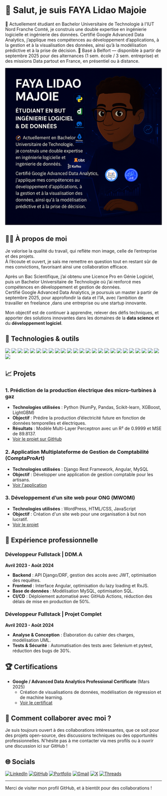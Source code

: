 # 👋 Salut, je suis FAYA Lidao Majoie

🎯 Actuellement étudiant en Bachelor Universitaire de Technologie à l'IUT Nord Franche Comté, je construis une double expertise en ingénierie logicielle et ingénierie des données.
Certifié Google Advanced Data Analytics, j’applique mes compétences au développement d’applications, à la gestion et à la visualisation des données, ainsi qu’à la modélisation prédictive et à la prise de décision.
📍 Basé à Belfort — disponible à partir de septembre 2025 pour des alternances (1 sem. école / 3 sem. entreprise) et des missions Data partout en France, en présentiel ou à distance.


![Ma photo](https://github.com/majoiefaya/majoiefaya/blob/main/assets/github_profile_picture.png?raw=true)

## 🧑‍💻 À propos de moi

Je valorise la qualité du travail, qui reflète mon image, celle de l’entreprise et des projets.  
À l’écoute et ouvert, je sais me remettre en question tout en restant sûr de mes convictions, favorisant ainsi une collaboration efficace.  

Après un Bac Scientifique, j’ai obtenu une Licence Pro en Génie Logiciel, puis un Bachelor Universitaire de Technologie où j’ai renforcé mes compétences en développement et gestion de données.  
Certifié Google Advanced Data Analytics, je poursuis un master à partir de septembre 2025, pour approfondir la data et l’IA, avec l’ambition de travailler en freelance ,dans une entreprise ou une startup innovante.


Mon objectif est de continuer à apprendre, relever des défis techniques, et apporter des solutions innovantes dans les domaines de la **data science** et du **développement logiciel**.

## 🔧 Technologies & outils

![](https://img.shields.io/badge/Code-Python-informational?style=flat&logo=python&logoColor=white&color=007ACC)
![](https://img.shields.io/badge/Code-SQL-informational?style=flat&logo=postgresql&logoColor=white&color=007ACC)
![](https://img.shields.io/badge/Code-Java-informational?style=flat&logo=openjdk&logoColor=white&color=007ACC)
![](https://img.shields.io/badge/Code-PHP-informational?style=flat&logo=php&logoColor=white&color=007ACC)
![](https://img.shields.io/badge/Code-JavaScript-informational?style=flat&logo=javascript&logoColor=white&color=007ACC)
![](https://img.shields.io/badge/Code-TypeScript-informational?style=flat&logo=typescript&logoColor=white&color=007ACC)
![](https://img.shields.io/badge/Framework-Django-informational?style=flat&logo=django&logoColor=white&color=007ACC)
![](https://img.shields.io/badge/Framework-Angular-informational?style=flat&logo=angular&logoColor=white&color=007ACC)
![](https://img.shields.io/badge/Framework-Spring_Boot-informational?style=flat&logo=springboot&logoColor=white&color=007ACC)
![](https://img.shields.io/badge/Framework-Laravel-informational?style=flat&logo=laravel&logoColor=white&color=007ACC)
![](https://img.shields.io/badge/Framework-Symfony-informational?style=flat&logo=symfony&logoColor=white&color=007ACC)
![](https://img.shields.io/badge/Library-Pandas-informational?style=flat&logo=pandas&logoColor=white&color=007ACC)
![](https://img.shields.io/badge/Library-NumPy-informational?style=flat&logo=numpy&logoColor=white&color=007ACC)
![](https://img.shields.io/badge/Library-Scikit--learn-informational?style=flat&logo=scikitlearn&logoColor=white&color=007ACC)
![](https://img.shields.io/badge/Library-Matplotlib-informational?style=flat&logo=plotly&logoColor=white&color=007ACC)
![](https://img.shields.io/badge/Database-MySQL-informational?style=flat&logo=mysql&logoColor=white&color=007ACC)
![](https://img.shields.io/badge/Database-SQLite-informational?style=flat&logo=sqlite&logoColor=white&color=007ACC)
![](https://img.shields.io/badge/Database-MongoDB-informational?style=flat&logo=mongodb&logoColor=white&color=007ACC)
![](https://img.shields.io/badge/Database-Cassandra-informational?style=flat&logo=apachecassandra&logoColor=white&color=007ACC)
![](https://img.shields.io/badge/Database-Redis-informational?style=flat&logo=redis&logoColor=white&color=007ACC)
![](https://img.shields.io/badge/BI-Power_BI-informational?style=flat&logo=powerbi&logoColor=white&color=007ACC)
![](https://img.shields.io/badge/BI-Tableau-informational?style=flat&logo=tableau&logoColor=white&color=007ACC)
![](https://img.shields.io/badge/Tools-GitHub-informational?style=flat&logo=github&logoColor=white&color=007ACC)
![](https://img.shields.io/badge/IDE-VS_Code-informational?style=flat&logo=visualstudiocode&logoColor=white&color=007ACC)
![](https://img.shields.io/badge/IDE-PyCharm-informational?style=flat&logo=pycharm&logoColor=white&color=007ACC)
![](https://img.shields.io/badge/Platform-Streamlit-informational?style=flat&logo=streamlit&logoColor=white&color=007ACC)


## 📈 Projets

### 1. **Prédiction de la production électrique des micro-turbines à gaz**  
   - **Technologies utilisées** : Python (NumPy, Pandas, Scikit-learn, XGBoost, LightGBM)
   - **Objectif** : Prédire la production d’électricité future en fonction de données temporelles et électriques.  
   - **Résultats** : Modèle Multi-Layer Perceptron avec un R² de 0.9999 et MSE de 89.8137.  
   - [Voir le projet sur GitHub](https://github.com/majoiefaya/Prediction_de_la_Production-electrique_des_Micro_Turbines_a_gaz)

### 2. **Application Multiplateforme de Gestion de Comptabilité (ComptaProArt)**  
   - **Technologies utilisées** : Django Rest Framework, Angular, MySQL
   - **Objectif** : Développer une application de gestion comptable pour les artisans.  
   - [Voir l'application](https://app.comptaproart.com/#/)

### 3. **Développement d’un site web pour ONG (MWOMI)**  
   - **Technologies utilisées** : WordPress, HTML/CSS, JavaScript
   - **Objectif** : Création d'un site web pour une organisation à but non lucratif.  
   - [Voir le projet](https://mwowmi.com/)

## 🎯 Expérience professionnelle

### Développeur Fullstack | **DDM.A**  
   **Avril 2023 - Août 2024**  
   - **Backend** : API Django/DRF, gestion des accès avec JWT, optimisation des requêtes.  
   - **Frontend** : Interface Angular, optimisation du lazy loading et RxJS.  
   - **Base de données** : Modélisation MySQL, optimisation SQL.  
   - **CI/CD** : Déploiement automatisé avec GitHub Actions, réduction des délais de mise en production de 50%.

### Développeur Fullstack | **Projet Complet**  
   **Avril 2023 - Août 2024**  
   - **Analyse & Conception** : Élaboration du cahier des charges, modélisation UML.  
   - **Tests & Sécurité** : Automatisation des tests avec Selenium et pytest, réduction des bugs de 30%.

## 🏆 Certifications

- **Google / Advanced Data Analytics Professional Certificate** (Mars 2025)
  - Création de visualisations de données, modélisation de régression et de machine learning.
  - [Voir le certificat](https://www.credly.com/badges/26cfa855-c189-4809-aa98-8c137b093e4e/public_url)

## 🤝 Comment collaborer avec moi ?

Je suis toujours ouvert à des collaborations intéressantes, que ce soit pour des projets open-source, des discussions techniques ou des opportunités professionnelles. N'hésite pas à me contacter via mes profils ou à ouvrir une discussion ici sur GitHub !

## 🌐 Socials

[![LinkedIn](https://img.shields.io/badge/-LinkedIn-0A66C2?style=flat&logo=linkedin&logoColor=white)](https://www.linkedin.com/in/lidao-majoie-faya-064ba622a/)
[![GitHub](https://img.shields.io/badge/-GitHub-181717?style=flat&logo=github&logoColor=white)](https://github.com/majoiefaya)
[![Portfolio](https://img.shields.io/badge/-Portfolio-000000?style=flat&logo=vercel&logoColor=white)](https://majoiefaya.github.io/Portfolio-Lidao-Majoie-Faya/)
[![Gmail](https://img.shields.io/badge/-Gmail-D14836?style=flat&logo=gmail&logoColor=white)](mailto:majoiefaya@gmail.com)
[![X](https://img.shields.io/badge/-X-000000?style=flat&logo=x&logoColor=white)](https://x.com/ton_profil) <!-- modifie ou retire si non utilisé -->
[![Threads](https://img.shields.io/badge/-Threads-000000?style=flat&logo=threads&logoColor=white)](https://www.threads.net/@ton_profil) <!-- modifie ou retire si non utilisé -->

---

Merci de visiter mon profil GitHub, et à bientôt pour des collaborations !
